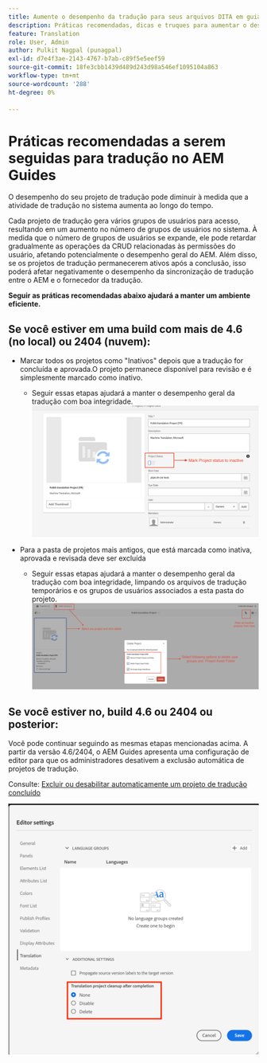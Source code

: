 ```yaml
---
title: Aumente o desempenho da tradução para seus arquivos DITA em guias AEM
description: Práticas recomendadas, dicas e truques para aumentar o desempenho do projeto de tradução DITA no AEM Guides
feature: Translation
role: User, Admin
author: Pulkit Nagpal (punagpal)
exl-id: d7e4f3ae-2143-4767-b7ab-c89f5e5eef59
source-git-commit: 18fe3cbb1439d489d243d98a546ef1095104a863
workflow-type: tm+mt
source-wordcount: '288'
ht-degree: 0%

---
```


# Práticas recomendadas a serem seguidas para tradução no AEM Guides

O desempenho do seu projeto de tradução pode diminuir à medida que a atividade de tradução no sistema aumenta ao longo do tempo.

Cada projeto de tradução gera vários grupos de usuários para acesso, resultando em um aumento no número de grupos de usuários no sistema. À medida que o número de grupos de usuários se expande, ele pode retardar gradualmente as operações da CRUD relacionadas às permissões do usuário, afetando potencialmente o desempenho geral do AEM. Além disso, se os projetos de tradução permanecerem ativos após a conclusão, isso poderá afetar negativamente o desempenho da sincronização de tradução entre o AEM e o fornecedor da tradução.

**Seguir as práticas recomendadas abaixo ajudará a manter um ambiente eficiente.**

## Se você estiver em uma build com mais de 4.6 (no local) ou 2404 (nuvem):

- Marcar todos os projetos como &quot;Inativos&quot; depois que a tradução for concluída e aprovada.O projeto permanece disponível para revisão e é simplesmente marcado como inativo.
   - Seguir essas etapas ajudará a manter o desempenho geral da tradução com boa integridade.
     ![Projeto de tradução inativo ](../assets/translation/translation-project-image1.png)

- Para a pasta de projetos mais antigos, que está marcada como inativa, aprovada e revisada deve ser excluída
   - Seguir essas etapas ajudará a manter o desempenho geral da tradução com boa integridade, limpando os arquivos de tradução temporários e os grupos de usuários associados a esta pasta do projeto.
     ![Excluir projeto e pasta de tradução ](../assets/translation/translation-project-image2.png)


## Se você estiver no, build 4.6 ou 2404 ou posterior:

Você pode continuar seguindo as mesmas etapas mencionadas acima. A partir da versão 4.6/2404, o AEM Guides apresenta uma configuração de editor para que os administradores desativem a exclusão automática de projetos de tradução.

Consulte: [Excluir ou desabilitar automaticamente um projeto de tradução concluído](https://experienceleague.adobe.com/en/docs/experience-manager-guides/using/user-guide/author-content/create-preview-topics/author-content-aem-guides/work-with-web-editor/translate-documents-web-editor#automatically-delete-or-disable-a-completed-translation-project)

![Configurações automatizadas para excluir e desabilitar o projeto de tradução no AEM Guides ](../assets/translation/translation-project-image3.png)

